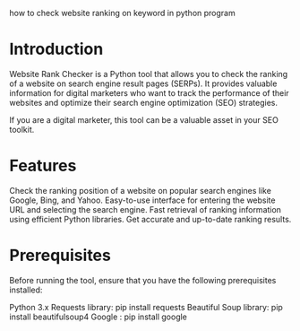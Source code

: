 how to check website ranking on keyword in python program

# Introduction

Website Rank Checker is a Python tool that allows you to check the ranking of a website on search engine result pages (SERPs). It provides valuable information for digital marketers who want to track the performance of their websites and optimize their search engine optimization (SEO) strategies.

If you are a digital marketer, this tool can be a valuable asset in your SEO toolkit.

# Features

Check the ranking position of a website on popular search engines like Google, Bing, and Yahoo.
Easy-to-use interface for entering the website URL and selecting the search engine.
Fast retrieval of ranking information using efficient Python libraries.
Get accurate and up-to-date ranking results.

# Prerequisites

Before running the tool, ensure that you have the following prerequisites installed:

Python 3.x
Requests library: pip install requests
Beautiful Soup library: pip install beautifulsoup4
Google : pip install google
